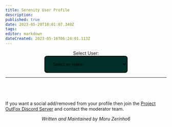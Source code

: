 ```yaml
---
title: Serenity User Profile
description: 
published: true
date: 2023-05-20T18:01:07.340Z
tags: 
editor: markdown
dateCreated: 2023-05-16T06:24:01.113Z
---
```


<div style="display: flex; align-items: center; flex-direction: column;">
  <label for="user-select">Select User:</label>

  <select name="users" id="user-select" style="min-width: 260px; width: 30%; padding: 16px 20px; border-color: #019b81; border: solid; border-width: 2px; border-radius: 8px; background-color: #003028;">
    <option value="">Select an option</option>
  </select>
</div>

---

<div style="display: flex; flex-direction: column; align-items: center;">

  <h1 id="userName"></h1>

  <div id= 'profileContent'>
    <div id="tagsDiv" style="display: none;">
      <h2 style="align-self: center;">Tags</h2>
      <div id='tagsRow' style="display: flex; flex-wrap: wrap; justify-items: center; justify-content: center; gap: 30px;">
      </div>
      <h2 style="align-self: center;">Resume</h2>
      <p style="align-self: center;" id="userResume">Select user to view resume.</p>  
      <!-- Daniel Rotwind has submitted 93 charts, 4 songs and 9 graphics for Project OutFox Serenity.-->
      <p style="align-self: center;" id="userMostChartsForSong">Most Charted Song: Select User to View.</p>
      <p style="align-self: center;" id="userMostChartsForMode">Most Charted Mode: Select User to View</p>
    </div>
    <div id="socialsOuterDiv" style="display: none;">
      <h2 style="align-self: center;">User Socials</h2>
        <div id='socials' style="display: flex; flex-wrap: wrap; justify-items: center; justify-content: center; gap: 30px;">
        </div>
    </div>
    <div style="overflow-x:auto; display: none;" id="userSongSubmissionDiv">
      <h2 style="align-self: center;">Song Submissions</h2>
    </div>
    <div style="overflow-x:auto; display: none;" id="userGraphicSubmissionDiv">
      <h2 style="align-self: center;">Graphic Submissions</h2>
    </div>
    <div style="overflow-x:auto; display: none;" id="userChartSubmissionDiv">
      <h2 style="align-self: center;">Chart Submission</h2>
    </div>
    If you want a social add/removed from your profile then join the <a href="https://discord.gg/cN4TjgQdcA">Project OutFox Discord Server</a> and contact the moderator team.
    <div id="copyData" style="display: none;">
      Want the data that we have stored for this profile? Click the button bellow and the JSON Object will be copied to your clipboard. (Tags not included!)
      <div>
      <span class="letter-button">
        <a class="letter-button-text" style="cursor: pointer;">
          Copy Data to Clipboard
        </a>
      </span>
    </div>
  </div>
</div>

_Written and Maintained by Moru Zerinho6_